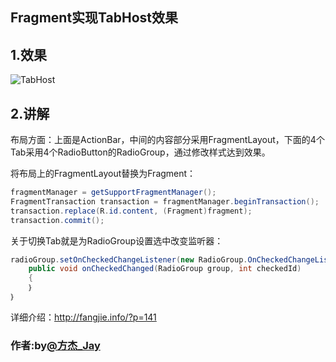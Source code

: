 ## Fragment实现TabHost效果
## 1.效果
![TabHost](http://fangjie-wordpress.stor.sinaapp.com/github/tabhost.jpg "效果")
## 2.讲解

布局方面：上面是ActionBar，中间的内容部分采用FragmentLayout，下面的4个Tab采用4个RadioButton的RadioGroup，通过修改样式达到效果。

将布局上的FragmentLayout替换为Fragment：
```java
fragmentManager = getSupportFragmentManager();      
FragmentTransaction transaction = fragmentManager.beginTransaction(); 
transaction.replace(R.id.content, (Fragment)fragment);  
transaction.commit();  
```
关于切换Tab就是为RadioGroup设置选中改变监听器：
```java
radioGroup.setOnCheckedChangeListener(new RadioGroup.OnCheckedChangeListener() {  
    public void onCheckedChanged(RadioGroup group, int checkedId) 
    { 
    ｝
｝
```
详细介绍：http://fangjie.info/?p=141

### 作者:by[@方杰_Jay](http://weibo.com/ncuitstudent) 